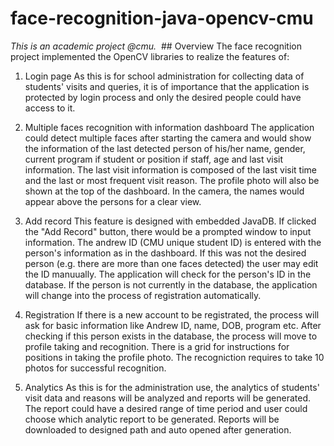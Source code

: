 # face-recognition-java-opencv-cmu
*This is an academic project @cmu.*
  ## Overview 
  The face recognition project implemented the OpenCV libraries to realize the features of:
  1. Login page
  As this is for school administration for collecting data of students' visits and queries, it is of importance that the application is protected by login process and only the desired people could have access to it.
  
  2. Multiple faces recognition with information dashboard
  The application could detect multiple faces after starting the camera and would show the information of the last detected person of his/her name, gender, current program if student or position if staff, age and last visit information. The last visit information is composed of the last visit time and the last or most frequent visit reason. The profile photo will also be shown at the top of the dashboard. In the camera, the names would appear above the persons for a clear view.
  
  3. Add record 
  This feature is designed with embedded JavaDB. If clicked the "Add Record" button, there would be a prompted window to input information. The andrew ID (CMU unique student ID) is entered with the person's information as in the dashboard. If this was not the desired person (e.g. there are more than one faces detected) the user may edit the ID manuually. The application will check for the person's ID in the database. If the person is not currently in the database, the application will change into the process of registration automatically.
  
  4. Registration
 If there is a new account to be registrated, the process will ask for basic information like Andrew ID, name, DOB, program etc. After checking if this person exists in the database, the process will move to profile taking and recognition. There is a grid for instructions for positions in taking the profile photo. The recogniction requires to take 10 photos for successful recognition.
 
  5. Analytics
  As this is for the administration use, the analytics of students' visit data and reasons will be analyzed and reports will be generated. The report could have a desired range of time period and user could choose which analytic report to be generated. Reports will be downloaded to designed path and auto opened after generation.
